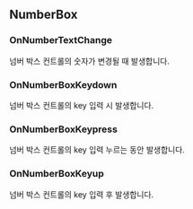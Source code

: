 ## NumberBox

### OnNumberTextChange 

넘버 박스 컨트롤의 숫자가 변경될 때 발생합니다.

### OnNumberBoxKeydown 

넘버 박스 컨트롤의 key 입력 시 발생합니다.

### OnNumberBoxKeypress 

넘버 박스 컨트롤의 key 입력 누르는 동안 발생합니다.

### OnNumberBoxKeyup 

넘버 박스 컨트롤의 key 입력 후 발생합니다.
